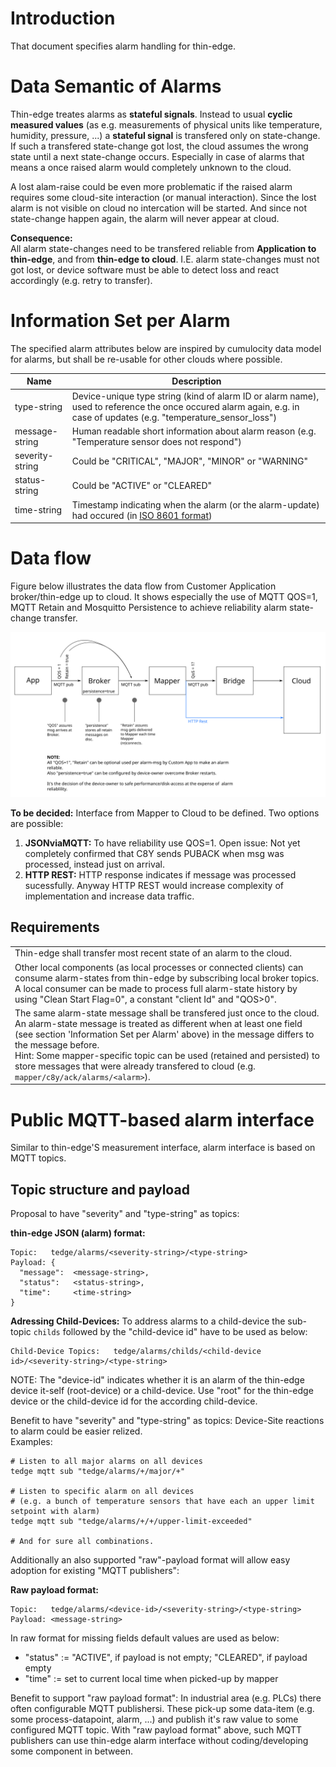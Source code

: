 
# Introduction
That document specifies alarm handling for thin-edge.

# Data Semantic of Alarms
Thin-edge treates alarms as **stateful signals**. Instead to usual **cyclic measured values** (as e.g. measurements of physical units like temperature, humidity, pressure, ...) a **stateful signal** is transfered only on state-change. If such a transfered state-change got lost, the cloud assumes the wrong state until a next state-change occurs. Especially in case of alarms that means a once raised alarm would completely unknown to the cloud.

A lost alam-raise could be even more problematic if the raised alarm requires some cloud-site interaction (or manual interaction). Since the lost alarm is not visible on cloud no intercation will be started. And since not state-change happen again, the alarm will never appear at cloud.

**Consequence:**<br/>
All alarm state-changes need to be transfered reliable from **Application to thin-edge**, and from **thin-edge to cloud**.
I.E. alarm state-changes must not got lost, or device software must be able to detect loss and react accordingly (e.g. retry to transfer).

# Information Set per Alarm
The specified alarm attributes below are inspired by cumulocity data model for alarms, but shall be re-usable for other clouds where possible.

| Name              | Description   |
| ----------------- |---------------|
| type-string       | Device-unique type string (kind of alarm ID or alarm name), used to reference the once occured alarm again, e.g. in case of updates (e.g. "temperature_sensor_loss") |
| message-string    | Human readable short information about alarm reason (e.g. "Temperature sensor does not respond") |
| severity-string   | Could be "CRITICAL", "MAJOR", "MINOR" or "WARNING" |
| status-string     | Could be "ACTIVE" or "CLEARED"<br/>
| time-string       | Timestamp indicating when the alarm (or the alarm-update) had occured (in [ISO 8601 format](http://www.w3.org/TR/NOTE-datetime#)) |

# Data flow

Figure below illustrates the data flow from Customer Application broker/thin-edge up to cloud. It shows especially the use of MQTT QOS=1, MQTT Retain and Mosquitto Persistence to achieve reliability alarm state-change transfer.

![Sequence Diagram Update SW-list](images/alarm_dataflow.svg)

**To be decided:** Interface from Mapper to Cloud to be defined. Two options are possible:
1) **JSONviaMQTT:** To have reliability use QOS=1. Open issue: Not yet completely confirmed that C8Y sends PUBACK when msg was processed, instead just on arrival.
2) **HTTP REST:** HTTP response indicates if message was processed sucessfully. Anyway HTTP REST would increase complexity of implementation and increase data traffic.

## Requirements
|   |
|---------------|
| Thin-edge shall transfer most recent state of an alarm to the cloud. |
| Other local components (as local processes or connected clients) can consume alarm-states from thin-edge by subscribing local broker topics. A local consumer can be made to process full alarm-state history by using "Clean Start Flag=0", a constant "client Id" and "QOS>0". |
| The same alarm-state message shall be transfered just once to the cloud.<br/>An alarm-state message is treated as different when at least one field (see section 'Information Set per Alarm' above) in the message differs to the message before.<br/>Hint: Some mapper-specific topic can be used (retained and persisted) to store messages that were already transfered to cloud (e.g. `mapper/c8y/ack/alarms/<alarm>`). |


# Public MQTT-based alarm interface

Similar to thin-edge'S measurement interface, alarm interface is based on MQTT topics.

## Topic structure and payload

Proposal to have "severity" and "type-string" as topics:

**thin-edge JSON (alarm) format:**
```
Topic:   tedge/alarms/<severity-string>/<type-string>
Payload: {
  "message":  <message-string>,
  "status":   <status-string>,  
  "time":     <time-string>
}
```

**Adressing Child-Devices:**
To address alarms to a child-device the sub-topic `childs` followed by the "child-device id" have to be used as below:
```
Child-Device Topics:   tedge/alarms/childs/<child-device id>/<severity-string>/<type-string>
```

NOTE: The "device-id" indicates whether it is an alarm of the thin-edge device it-self (root-device) or a child-device. Use "root" for the thin-edge device or the child-device id for the according child-device.

Benefit to have "severity" and "type-string" as topics:
Device-Site reactions to alarm could be easier relized.<br/>
Examples:
```
# Listen to all major alarms on all devices
tedge mqtt sub "tedge/alarms/+/major/+"

# Listen to specific alarm on all devices
# (e.g. a bunch of temperature sensors that have each an upper limit setpoint with alarm)
tedge mqtt sub "tedge/alarms/+/+/upper-limit-exceeded"

# And for sure all combinations.
```


Additionally an also supported "raw"-payload format will allow easy adoption for existing "MQTT publishers":

**Raw payload format:**
```
Topic:   tedge/alarms/<device-id>/<severity-string>/<type-string>
Payload: <message-string>
```
In raw format for missing fields default values are used as below: 
   - "status" := "ACTIVE", if payload is not empty; "CLEARED", if payload empty
   - "time" := set to current local time when picked-up by mapper

Benefit to support "raw payload format":
In industrial area (e.g. PLCs) there often configurable MQTT publishersi. These pick-up some data-item (e.g. some process-datapoint, alarm, ...) and publish it's raw value to some configured MQTT topic. With "raw payload format" above, such MQTT publishers can use thin-edge alarm interface without coding/developing some component in between.


